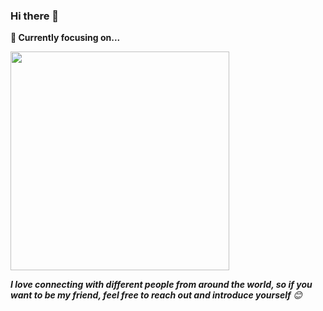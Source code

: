 ### Hi there 👋

<strong>🔭 Currently focusing on...</strong>

<a href="https://github.com/PhraxayaM/WatchIt"> <img src="https://github-readme-stats.vercel.app/api/pin/?username=PhraxayaM&repo=WatchIt" width=350> </a>



<em><b>I love connecting with different people from around the world, so if you want to be my friend, feel free to reach out and introduce yourself </b> 😊 </em>

<!--
**PhraxayaM/PhraxayaM** is a ✨ _special_ ✨ repository because its `README.md` (this file) appears on your GitHub profile.


-->

